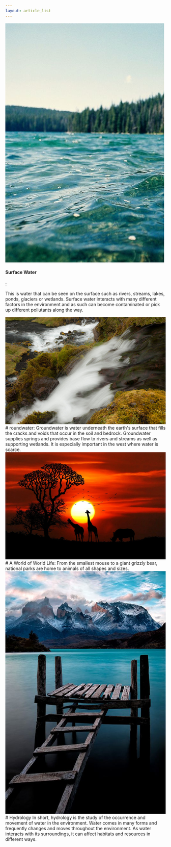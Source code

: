 ```yaml
---
layout: article_list
---
```


<img src="/img/surface.jpg" alt="photo of surface" class="photo-surface">
<div class="article">
  <div class="article1">
    <h4>Surface Water</h4>:
      <p>This is water that can be seen on the surface such as rivers, streams, lakes, ponds, glaciers or wetlands. 
      Surface water interacts with many different factors in the environment and as such can become contaminated 
        or pick up different pollutants along the way.</p>
  </div>

<img src="/img/water.jpg" alt="photo of water" class="photo-water">
# roundwater:
Groundwater is water underneath the earth's surface that fills the cracks and voids that occur in the soil and bedrock. 
Groundwater supplies springs and provides base flow to rivers and streams as well as supporting wetlands. 
It is especially important in the west where water is scarce. 

<img src="/img/nature.jpeg" alt="photo of nature" class="photo-nature">
# A World of World Life:
From the smallest mouse to a giant grizzly bear, national parks are home to animals of all shapes and sizes.

<img src="/img/water1.jpg" alt="photo of water1" class="photo-water1">
# Hydrology
In short, hydrology is the study of the occurrence and movement of water in the environment. Water comes in many forms and frequently changes and moves throughout the environment. As water interacts with its surroundings, it can affect habitats and resources in different ways.
